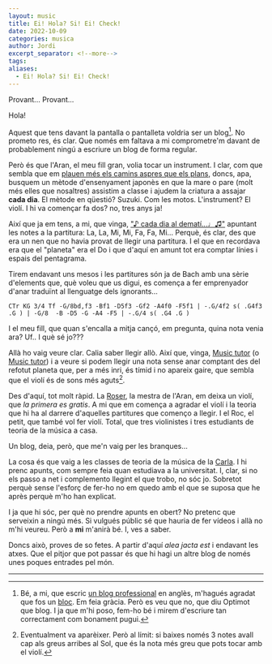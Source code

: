 ```yaml
---
layout: music
title: Ei! Hola? Si! Ei! Check!
date: 2022-10-09
categories: musica
author: Jordi
excerpt_separator: <!--more-->
tags: 
aliases:
  - Ei! Hola? Si! Ei! Check!
---
```


Provant... Provant...

Hola!

Aquest que tens davant la pantalla o pantalleta voldria ser un blog[^1]. No prometo res, és clar. Que només em faltava a mi comprometre'm davant de probablement ningú a escriure un blog de forma regular.

<!--more-->

Però és que l'Aran, el meu fill gran, volia tocar un instrument. I clar, com que sembla que em [plauen més els camins aspres que els plans](https://poeteca.cat/ca/poema/3581), doncs, apa, busquem un mètode d'ensenyament japonès en que la mare o pare (molt més elles que nosaltres) assistim a classe i ajudem la criatura a assajar **cada dia**. El mètode en qüestió? Suzuki. Com les motos. L'instrument? El violí. I hi va començar fa dos? no, tres anys ja!

Així que ja em tens, a mi, que vinga, ["♪ cada dia al dematí...♩♫"](https://youtu.be/J5dKmwciwB0) apuntant les notes a la partitura: La, La, Mi, Mi, Fa, Fa, Mi... Perquè, és clar, des que era un nen que no havia provat de llegir una partitura. I el que en recordava era que el "planeta" era el Do i que d'aquí en amunt tot era comptar línies i espais del pentagrama.

Tirem endavant uns mesos i les partitures són ja de Bach amb una sèrie d'elements que, què voleu que us digui, es comença a fer emprenyador d'anar traduïnt al llenguatge dels ignorants...

```music
CTr KG 3/4 Tf -G/8bd,f3 -Bf1 -D5f3 -Gf2 -A4f0 -F5f1 | -.G/4f2 s( .G4f3 .G ) | -G/8  -B -D5 -G -A4 -F5 | -.G/4 s( .G4 .G )
```

I el meu fill, que quan s'encalla a mitja cançó, em pregunta, quina nota venia ara? Uf.. I què sé jo???

Allà ho vaig veure clar. Calia saber llegir allò. Així que, vinga, [Music tutor](https://apps.apple.com/es/app/music-tutor/id514363426) (o [Music tutor](https://play.google.com/store/apps/details?id=com.jsplash.musictutor&hl=en&gl=US)) i a veure si podem llegir una nota sense anar comptant des del refotut planeta que, per a més inri, és tímid i no apareix gaire, que sembla que el violí és de sons més aguts[^2].

Des d'aquí, tot molt ràpid. La [Roser](https://www.aulasuzukicanroget.cat/professores/), la mestra de l'Aran, em deixa un violí, que _la primera es gratis_. A mi que em comença a agradar el violí i la teoria que hi ha al darrere d'aquelles partitures que començo a llegir. I el Roc, el petit, que també vol fer violí. Total, que tres violinistes i tres estudiants de teoria de la música a casa.

Un blog, deia, però, que me'n vaig per les branques...

La cosa és que vaig a les classes de teoria de la música de la [Carla](https://www.aulasuzukicanroget.cat/carla-garcia-canet-professora/). I hi prenc apunts, com sempre feia quan estudiava a la universitat. I, clar, si no els passo a net i complemento llegint el que trobo, no sóc jo. Sobretot perquè sense l'esforç de fer-ho no em quedo amb el que se suposa que he après perquè m'ho han explicat. 

I ja que hi sóc, per què no prendre apunts en obert? No pretenc que serveixin a ningú més. Si vulgués públic sé que hauria de fer vídeos i allà no m'hi veureu. Però a **mi** m'anirà bé. I, ves a saber.

Doncs això, proves de so fetes. A partir d'aquí _alea jacta est_ i endavant les atxes. Que el pitjor que pot passar és que hi hagi un altre blog de només unes poques entrades pel món.

---

[^1]: Bé, a mi, que escric [un blog professional](https://blog.agilogy.com) en anglès, m'hagués agradat que fos un [bloc](https://aplicacions.llengua.gencat.cat/llc/AppJava/index.html?action=Principal&method=detall&input_cercar=bloc+o+blog&numPagina=1&database=FITXES_PUB&idFont=10475&idHit=10475&tipusFont=Fitxes+de+l%27Optimot&numeroResultat=1&databases_avansada=&categories_avansada=&clickLink=detall&titol=bloc+o+blog%3F+%2F+blocaire+o+bloguer+-a%3F&tematica=Tecnologies+de+la+informaci%F3+i+la+comunicaci%F3&tipusCerca=cerca.tot). Em feia gràcia. Però es veu que no, que diu Optimot que blog. I ja que m'hi poso, fem-ho bé i mirem d'escriure tan correctament com bonament pugui.
[^2]: Eventualment va aparèixer. Però al límit: si baixes només 3 notes avall cap als greus arribes al Sol, que és la nota més greu que pots tocar amb el violí.
